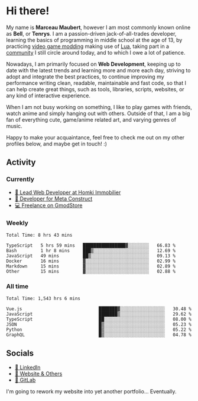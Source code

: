 # Hi there!

My name is **Marceau Maubert**, however I am most commonly known online as **Bell**, or **Tenrys**. I am a passion-driven jack-of-all-trades developer, learning the basics of programming in middle school at the age of 13, by practicing [video game modding](https://garrysmod.com) making use of [Lua](https://lua.org), taking part in a [community](https://metastruct.net) I still circle around today, and to which I owe a lot of patience.

Nowadays, I am primarily focused on **Web Development**, keeping up to date with the latest trends and learning more and more each day, striving to adopt  and integrate the best practices, to continue improving my performance writing clean, readable, maintainable and fast code, so that I can help create great things, such as tools, libraries, scripts, websites, or any kind of interactive experience.

When I am not busy working on something, I like to play games with friends, watch anime and simply hanging out with others. Outside of that, I am a big fan of everything cute, game/anime related art, and varying genres of music.

Happy to make your acquaintance, feel free to check me out on my other profiles below, and maybe get in touch! :)

## Activity

### Currently

- [🏢 Lead Web Developer at Homki Immobilier](https://homki-immobilier.com)
- [🎈 Developer for Meta Construct](https://metastruct.net)
- [💻 Freelance on GmodStore](https://www.gmodstore.com/users/Tenrys)

### Weekly
<!--START_SECTION:wakaWeekly-->

```text
Total Time: 8 hrs 43 mins

TypeScript   5 hrs 59 mins   ████████████████▓░░░░░░░░   66.83 %
Bash         1 hr 8 mins     ███▒░░░░░░░░░░░░░░░░░░░░░   12.69 %
JavaScript   49 mins         ██▒░░░░░░░░░░░░░░░░░░░░░░   09.13 %
Docker       16 mins         ▓░░░░░░░░░░░░░░░░░░░░░░░░   02.99 %
Markdown     15 mins         ▓░░░░░░░░░░░░░░░░░░░░░░░░   02.89 %
Other        15 mins         ▓░░░░░░░░░░░░░░░░░░░░░░░░   02.88 %
```

<!--END_SECTION:wakaWeekly-->

### All time
<!--START_SECTION:wakaTotal-->

```text
Total Time: 1,543 hrs 6 mins

Vue.js                             ███████▓░░░░░░░░░░░░░░░░░   30.48 %
JavaScript                         ███████▒░░░░░░░░░░░░░░░░░   29.62 %
TypeScript                         ██░░░░░░░░░░░░░░░░░░░░░░░   08.00 %
JSON                               █▒░░░░░░░░░░░░░░░░░░░░░░░   05.23 %
Python                             █▒░░░░░░░░░░░░░░░░░░░░░░░   05.22 %
GraphQL                            █▒░░░░░░░░░░░░░░░░░░░░░░░   04.78 %
```

<!--END_SECTION:wakaTotal-->

## Socials

- [👔 LinkedIn](https://www.linkedin.com/in/marceau-maubert)
- [🔗 Website & Others](https://bell.moe)
- [🦊 GitLab](https://gitlab.com/Tenrys)

I'm going to rework my website into yet another portfolio... Eventually.
